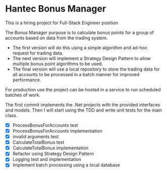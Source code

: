 # Hantec Bonus Manager
 This is a hiring project for Full-Stack Engineer position

 The Bonus Manager purpose is to calculate bonus points for a group of accounts based on data from the trading system.
 
  - The first version will do this using a simple algorithm and ad-hoc request for trading data.
  - The next version will implement a Strategy Design Pattern to allow multiple bonus point algorithms to be used.
  - The final version will use a local repository to store the trading data for all accounts to be processed in a batch manner for improved performance.
 
 For production use the project can be hosted in a service to run scheduled batches of work.

 The first commit implements the .Net projects with the provided interfaces and models.
 Then I will start using the TDD and write unit tests for the main class.
 -  [x] ProcessBonusForAccounts test
 -  [x] ProcessBonusForAccounts implementation
 -  [x] invalid arguments test
 -  [x] CalculateTotalBonus test
 -  [x] CalculateTotalBonus implementation
 -  [x] Refactor using Strategy Design Pattern
 -  [x] Logging test and implementation
 -  [x] Implement batch processing using a local database